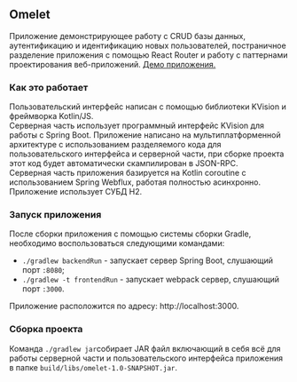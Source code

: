 ## Omelet
Приложение демонстрирующее работу с CRUD базы данных, аутентификацию и идентификацию новых пользователей, постраничное разделение приложения с помощью React Router и работу с паттернами проектирования веб-приложений. [Демо приложения.](https://omelet-app.herokuapp.com/)
### Как это работает
Пользовательский интерфейс написан с помощью библиотеки KVision и фреймворка Kotlin/JS.\
Серверная часть использует программный интерфейс KVision для работы с Spring Boot. Приложение написано на мультиплатформенной архитектуре с использованием разделяемого кода для пользовательского интерфейса и серверной части, при сборке проекта этот код будет автоматически скампилирован в JSON-RPC.\
Серверная часть приложения базируется на Kotlin coroutine с использованием Spring Webflux, работая полностью асинхронно. Приложение использует СУБД H2.
### Запуск приложения
После сборки приложения с помощью системы сборки Gradle, необходимо воспользоваться следующими командами:
* `./gradlew backendRun` - запускает сервер Spring Boot, слушающий порт `:8080`; 
* `./gradlew -t frontendRun` - запускает webpack сервер, слушающий порт `:3000`.

Приложение расположится по адресу:  http://localhost:3000.
### Сборка проекта
Команда `./gradlew jar`собирает JAR файл включающий в себя всё для работы серверной части и пользовательского интерфейса приложения в папке `build/libs/omelet-1.0-SNAPSHOT.jar`. 
